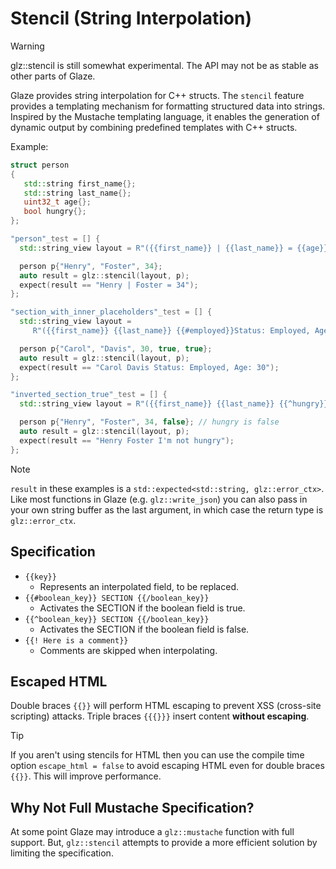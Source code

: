 # Stencil (String Interpolation)

> [!WARNING]
>
> glz::stencil is still somewhat experimental. The API may not be as stable as other parts of Glaze.

Glaze provides string interpolation for C++ structs. The `stencil` feature provides a templating mechanism for formatting structured data into strings. Inspired by the Mustache templating language, it enables the generation of dynamic output by combining predefined templates with C++ structs.

Example:

```c++
struct person
{
   std::string first_name{};
   std::string last_name{};
   uint32_t age{};
   bool hungry{};
};

"person"_test = [] {
  std::string_view layout = R"({{first_name}} | {{last_name}} = {{age}})";

  person p{"Henry", "Foster", 34};
  auto result = glz::stencil(layout, p);
  expect(result == "Henry | Foster = 34");
};

"section_with_inner_placeholders"_test = [] {
  std::string_view layout =
     R"({{first_name}} {{last_name}} {{#employed}}Status: Employed, Age: {{age}}{{/employed}})";

  person p{"Carol", "Davis", 30, true, true};
  auto result = glz::stencil(layout, p);
  expect(result == "Carol Davis Status: Employed, Age: 30");
};

"inverted_section_true"_test = [] {
  std::string_view layout = R"({{first_name}} {{last_name}} {{^hungry}}I'm not hungry{{/hungry}})";

  person p{"Henry", "Foster", 34, false}; // hungry is false
  auto result = glz::stencil(layout, p);
  expect(result == "Henry Foster I'm not hungry");
};
```

> [!NOTE]
>
> `result` in these examples is a `std::expected<std::string, glz::error_ctx>`. Like most functions in Glaze (e.g. `glz::write_json`) you can also pass in your own string buffer as the last argument, in which case the return type is `glz::error_ctx`.

## Specification

- `{{key}}` 
  - Represents an interpolated field, to be replaced.
- `{{#boolean_key}} SECTION {{/boolean_key}}`
  - Activates the SECTION if the boolean field is true.
- `{{^boolean_key}} SECTION {{/boolean_key}}`
  - Activates the SECTION if the boolean field is false.
- `{{! Here is a comment}}`
  - Comments are skipped when interpolating.

## Escaped HTML

Double braces `{{}}` will perform HTML escaping to prevent XSS (cross-site scripting) attacks. Triple braces `{{{}}}` insert content **without escaping**.

> [!TIP]
>
> If you aren't using stencils for HTML then you can use the compile time option `escape_html = false` to avoid escaping HTML even for double braces `{{}}`. This will improve performance.

## Why Not Full Mustache Specification?

At some point Glaze may introduce a `glz::mustache` function with full support. But, `glz::stencil` attempts to provide a more efficient solution by limiting the specification.

